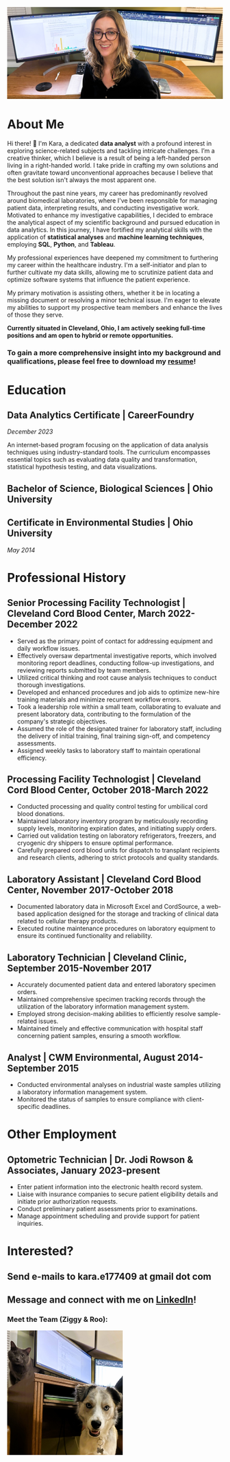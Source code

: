 <img src="images/portfolio3.jpg"/>

# About Me 
Hi there! 👋 I'm Kara, a dedicated **data analyst** with a profound interest in exploring science-related subjects and tackling intricate challenges. I’m a creative thinker, which I believe is a result of being a left-handed person living in a right-handed world. I take pride in crafting my own solutions and often gravitate toward unconventional approaches because I believe that the best solution isn't always the most apparent one.

Throughout the past nine years, my career has predominantly revolved around biomedical laboratories, where I've been responsible for managing patient data, interpreting results, and conducting investigative work. Motivated to enhance my investigative capabilities, I decided to embrace the analytical aspect of my scientific background and pursued education in data analytics. In this journey, I have fortified my analytical skills with the application of **statistical analyses** and **machine learning techniques**, employing **SQL**, **Python**, and **Tableau**.

My professional experiences have deepened my commitment to furthering my career within the healthcare industry. I'm a self-initiator and plan to further cultivate my data skills, allowing me to scrutinize patient data and optimize software systems that influence the patient experience.

My primary motivation is assisting others, whether it be in locating a missing document or resolving a minor technical issue. I'm eager to elevate my abilities to support my prospective team members and enhance the lives of those they serve.

**Currently situated in Cleveland, Ohio, I am actively seeking full-time positions and am open to hybrid or remote opportunities.**

### To gain a more comprehensive insight into my background and qualifications, please feel free to download my [resume](https://github.com/ke177409/Kara-Evans/blob/main/resume/Evans.Kara.Resume.pdf?raw=true)! 

# Education
## Data Analytics Certificate | CareerFoundry
*December 2023*

An internet-based program focusing on the application of data analysis techniques using industry-standard tools. The curriculum encompasses essential topics such as evaluating data quality and transformation, statistical hypothesis testing, and data visualizations.

## Bachelor of Science, Biological Sciences | Ohio University
## Certificate in Environmental Studies | Ohio University
*May 2014*

# Professional History 
## Senior Processing Facility Technologist | Cleveland Cord Blood Center, March 2022-December 2022
* Served as the primary point of contact for addressing equipment and daily workflow issues.
* Effectively oversaw departmental investigative reports, which involved monitoring report deadlines, conducting follow-up investigations, and reviewing reports submitted by team members.
* Utilized critical thinking and root cause analysis techniques to conduct thorough investigations.
* Developed and enhanced procedures and job aids to optimize new-hire training materials and minimize recurrent workflow errors.
* Took a leadership role within a small team, collaborating to evaluate and present laboratory data, contributing to the formulation of the company's strategic objectives.
* Assumed the role of the designated trainer for laboratory staff, including the delivery of initial training, final training sign-off, and competency assessments.
* Assigned weekly tasks to laboratory staff to maintain operational efficiency.

## Processing Facility Technologist | Cleveland Cord Blood Center, October 2018-March 2022
* Conducted processing and quality control testing for umbilical cord blood donations.
* Maintained laboratory inventory program by meticulously recording supply levels, monitoring expiration dates, and initiating supply orders.
* Carried out validation testing on laboratory refrigerators, freezers, and cryogenic dry shippers to ensure optimal performance.
* Carefully prepared cord blood units for dispatch to transplant recipients and research clients, adhering to strict protocols and quality standards.

## Laboratory Assistant | Cleveland Cord Blood Center, November 2017-October 2018
* Documented laboratory data in Microsoft Excel and CordSource, a web-based application designed for the storage and tracking of clinical data related to cellular therapy products.
* Executed routine maintenance procedures on laboratory equipment to ensure its continued functionality and reliability.

## Laboratory Technician | Cleveland Clinic, September 2015-November 2017
* Accurately documented patient data and entered laboratory specimen orders.
* Maintained comprehensive specimen tracking records through the utilization of the laboratory information management system.
* Employed strong decision-making abilities to efficiently resolve sample-related issues.
* Maintained timely and effective communication with hospital staff concerning patient samples, ensuring a smooth workflow.

## Analyst | CWM Environmental, August 2014-September 2015
* Conducted environmental analyses on industrial waste samples utilizing a laboratory information management system.
* Monitored the status of samples to ensure compliance with client-specific deadlines.

# Other Employment
## Optometric Technician | Dr. Jodi Rowson & Associates, January 2023-present
* Enter patient information into the electronic health record system.
* Liaise with insurance companies to secure patient eligibility details and initiate prior authorization requests.
* Conduct preliminary patient assessments prior to examinations.
* Manage appointment scheduling and provide support for patient inquiries.

# Interested?
## Send e-mails to **kara.e177409 at gmail dot com**
## Message and connect with me on [LinkedIn](https://www.linkedin.com/in/kara-m-evans/)!

### Meet the Team (Ziggy & Roo): 
<img src="images/portfolio2.jpg" width=270 height=290/>
